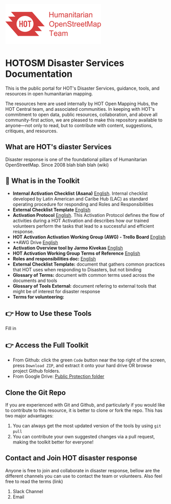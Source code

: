 ![logo](images/hot_logo.png)
# HOTOSM Disaster Services Documentation

This is the public portal for HOT's Disaster Services, guidance, tools, and resources in open humanitarian mapping.

The resources here are used internally by HOT Open Mapping Hubs, the HOT Central team, and associated communities. In keeping with HOT's commitment to open data, public resources, collaboration, and above all community-first action, we are pleased to make this repository available to anyone&mdash;not only to read, but to contribute with content, suggestions, critiques, and resources.

## What are HOT's diaster Services 

Disaster response is one of the foundational pillars of Humanitarian OpenStreetMap. Since 2008 blah blah blah (wiki)


## 📖 What is in the Toolkit

* **Internal Activation Checklist (Asana)** [English](https://docs.google.com/document/d/1gevelbSeOY-i7b1-s_Y9Ew7wDdij5YbXkFlo4N4bNU4/edit?usp=drive_link). Internal checklist developed by Latin American and Caribe Hub (LAC) as standard operating procedure for responding and Roles and Responsibilities  
* **External Checklist Template** [English](https://docs.google.com/spreadsheets/d/1dwbY8_V2uxvNIxVcUc0DUBIlLwesY5ZfXA11He-VZrM/edit?usp=drive_link)
* **Activation Protocol** [English](https://docs.google.com/spreadsheets/d/1dwbY8_V2uxvNIxVcUc0DUBIlLwesY5ZfXA11He-VZrM/edit?usp=drive_link). This Activation Protocol defines the flow of activities during a HOT Activation and describes how our trained volunteers perform the tasks that lead to a successful and efficient response.
* **HOT Activation Activation Working Group (AWG) - Trello Board** [English](https://docs.google.com/spreadsheets/d/1dwbY8_V2uxvNIxVcUc0DUBIlLwesY5ZfXA11He-VZrM/edit?usp=drive_link)
* **AWG Drive [English](https://drive.google.com/drive/folders/0B1EorbpNCZ03fmpTQWZoVE9CLVlUaWR4S3h6eDRSYXZyTmpJTlZMS2h6X2k4c0lTVGcwTTg?resourcekey=0-HbwIIRzHa-C4wH3HgwCyFQ)
* **Activation Overview tool by Jarmo Kivekas** [English](https://jarmokivekas.github.io/hotosm-collate/)
* **HOT Activation Working Group Terms of Reference** [English](https://docs.google.com/document/d/1uf60-HUF9GyP68-DzzksEa8RLqFkUrsNSq6vhiiXa64/edit#heading=h.z7ly1d4xpc59)
* **Roles and responsibilities doc:**  [English](https://docs.google.com/document/d/1uf60-HUF9GyP68-DzzksEa8RLqFkUrsNSq6vhiiXa64/edit#heading=h.z7ly1d4xpc59)
* **External Checklist Template:** document that gathers common practices that HOT uses when responding to Disasters, but not binding
* **Glossary of Terms:** document with common terms used across the documents and tools
* **Glossary of Tools External:** document refering to external tools that might be of interest for disaster response 
* **Terms for volunteering:** 

## 👉 How to Use these Tools

Fill in 


## 👉 Access the Full Toolkit

* From Github: click the green ```Code``` button near the top right of the screen, press ```Download ZIP```, and extract it onto your hard drive OR browse project Github folders. 
* From Google Drive: [Public Protection folder](https://drive.google.com/drive/folders/1zNkAgNs-tcIGqtGGQs5tklhN-DQBRqm8?usp=drive_link)

## Clone the Git Repo

If you are experienced with Git and Github, and particularly if you would like to contribute to this resource, it is better to clone or fork the repo. This has two major advantages:
1. You can always get the most updated version of the tools by using ```git pull```
2. You can contribute your own suggested changes via a pull request, making the toolkit better for everyone!


## Contact and Join HOT disaster response

Anyone is free to join and collaborate in disaster response, bellow are the different channels you can use to contact the team or volunteers. Also feel free to read the terms (link)
1. Slack Channel
2. Email 

